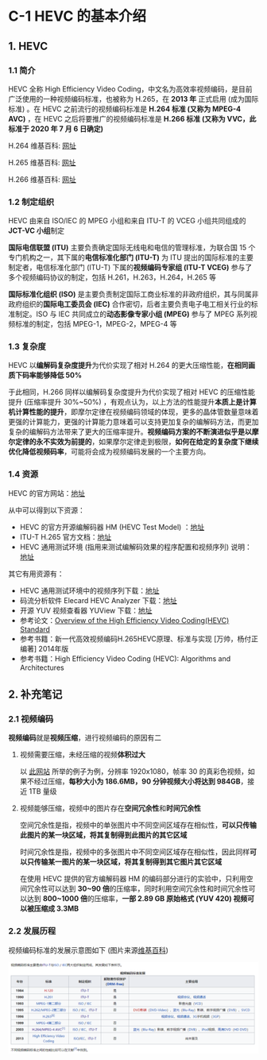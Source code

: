 # C-1 HEVC 的基本介绍

## 1. HEVC

### 1.1 简介

HEVC 全称 High Efficiency Video Coding，中文名为高效率视频编码，是目前广泛使用的一种视频编码标准，也被称为 H.265，在 **2013 年** 正式启用  (成为国际标准)  。在 HEVC 之前流行的视频编码标准是 **H.264 标准  (又称为 MPEG-4 AVC)**  ，在 HEVC 之后将要推广的视频编码标准是 **H.266 标准  (又称为 VVC，此标准于 2020 年 7 月 6 日确定)**  

H.264 维基百科: [网址]([https://zh.wikipedia.org/wiki/H.264/MPEG-4_AVC](https://zh.wikipedia.org/wiki/H.264/MPEG-4_AVC))

H.265 维基百科: [网址]([https://zh.wikipedia.org/wiki/高效率视频编码](https://zh.wikipedia.org/wiki/%E9%AB%98%E6%95%88%E7%8E%87%E8%A7%86%E9%A2%91%E7%BC%96%E7%A0%81))

H.266 维基百科: [网址]([https://zh.wikipedia.org/wiki/多功能视频编码](https://zh.wikipedia.org/wiki/%E5%A4%9A%E5%8A%9F%E8%83%BD%E8%A7%86%E9%A2%91%E7%BC%96%E7%A0%81))

### 1.2 制定组织

HEVC 由来自 ISO/IEC 的 MPEG 小组和来自 ITU-T 的 VCEG 小组共同组成的 **JCT-VC 小组**制定

**国际电信联盟  (ITU)**  主要负责确定国际无线电和电信的管理标准，为联合国 15 个专门机构之一，其下属的**电信标准化部门  (ITU-T)**  为 ITU 提出的国际标准的主要制定者，电信标准化部门  (ITU-T)  下属的**视频编码专家组  (ITU-T VCEG)**  参与了多个视频编码协议的制定，包括 H.261，H.263，H.264，H.265 等

**国际标准化组织  (ISO)**  是主要负责制定国际工商业标准的非政府组织，其与同属非政府组织的**国际电工委员会  (IEC)**  合作密切，后者主要负责电子电工相关行业的标准制定。ISO 与 IEC 共同成立的**动态影像专家小组  (MPEG)**  参与了 MPEG 系列视频标准的制定，包括 MPEG-1，MPEG-2，MPEG-4 等

### 1.3 复杂度

HEVC 以**编解码复杂度提升**为代价实现了相对 H.264 的更大压缩性能，**在相同画质下码率能够降低 50%**

于此相同，H.266 同样以编解码复杂度提升为代价实现了相对 HEVC 的压缩性能提升  (压缩率提升 30%~50%)  ，有观点认为，以上方法的性能提升**本质上是计算机计算性能的提升**，即摩尔定律在视频编码领域的体现，更多的晶体管数量意味着更强的计算能力，更强的计算能力意味着可以支持更加复杂的编解码方法，而更加复杂的编解码方法带来了更大的压缩率提升。**视频编码方案的不断演进似乎是以摩尔定律的永不实效为前提的**，如果摩尔定律走到极限，**如何在给定的复杂度下继续优化降低视频码率**，可能将会成为视频编码发展的一个主要方向。

### 1.4 资源

HEVC 的官方网站：[地址]([https://hevc.hhi.fraunhofer.de/](https://hevc.hhi.fraunhofer.de/))

从中可以得到以下资源：

- HEVC 的官方开源编解码器 HM  (HEVC Test Model)  ：[地址]([https://vcgit.hhi.fraunhofer.de/jct-vc/HM](https://vcgit.hhi.fraunhofer.de/jct-vc/HM))
- ITU-T H.265 官方文档：[地址]([https://www.itu.int/rec/T-REC-H.265](https://www.itu.int/rec/T-REC-H.265))
- HEVC 通用测试环境  (指用来测试编解码效果的程序配置和视频序列)  说明：[地址]([http://phenix.it-sudparis.eu/jct/doc_end_user/documents/12_Geneva/wg11/JCTVC-L1100-v1.zip](http://phenix.it-sudparis.eu/jct/doc_end_user/documents/12_Geneva/wg11/JCTVC-L1100-v1.zip))

其它有用资源有：

- HEVC 通用测试环境中的视频序列下载：[地址]([https://blog.csdn.net/abcSunl/article/details/53841953](https://blog.csdn.net/abcSunl/article/details/53841953))
- 码流分析软件 Elecard HEVC Analyzer 下载：[地址]([https://www.0daydown.com/10/446234.html](https://www.0daydown.com/10/446234.html))
- 开源 YUV 视频查看器 YUView 下载：[地址]([https://github.com/IENT/YUView](https://github.com/IENT/YUView))
- 参考论文：[Overview of the High Efficiency Video Coding(HEVC) Standard]([http://iphome.hhi.de/wiegand/assets/pdfs/2012_12_IEEE-HEVC-Overview.pdf](http://iphome.hhi.de/wiegand/assets/pdfs/2012_12_IEEE-HEVC-Overview.pdf))
- 参考书籍：新一代高效视频编码H.265HEVC原理、标准与实现 [万帅，杨付正 编著] 2014年版
- 参考书籍：High Efficiency Video Coding (HEVC): Algorithms and Architectures

## 2. 补充笔记

### 2.1 视频编码

**视频编码**就是**视频压缩**，进行视频编码的原因有二

1. 视频需要压缩，未经压缩的视频**体积过大**

   以 [此网站]([https://juejin.im/post/6844904000194625550](https://juejin.im/post/6844904000194625550)) 所举的例子为例，分辨率 1920x1080，帧率 30 的真彩色视频，如果不经过压缩，**每秒大小为 186.6MB，90 分钟视频大小将达到 984GB**，接近 1TB 量级

2. 视频能够压缩，视频中的图片存在**空间冗余性**和**时间冗余性**

   空间冗余性是指，视频中的单张图片中不同空间区域存在相似性，**可以只传输此图片的某一块区域，将其复制得到此图片的其它区域**

   时间冗余性是指，视频中的多张图片中不同空间区域存在相似性，因此同样**可以只传输某一图片的某一块区域，将其复制得到其它图片其它区域**

   在使用 HEVC 提供的官方编解码器 HM 的编码部分进行的实验中，只利用空间冗余性可以达到 **30~90 倍**的压缩率，同时利用空间冗余性和时间冗余性可以达到 **800~1000 倍**的压缩率，**一部 2.89 GB 原始格式  (YUV 420)  视频可以被压缩成 3.3MB**

### 2.2 发展历程

视频编码标准的发展示意图如下  (图片来源[维基百科]([https://zh.wikipedia.org/wiki/視訊壓縮](https://zh.wikipedia.org/wiki/%E8%A6%96%E8%A8%8A%E5%A3%93%E7%B8%AE)))  

![HEVC%20%E7%9A%84%E5%9F%BA%E6%9C%AC%E4%BB%8B%E7%BB%8D%20d5f7d273039d4ecebce02b67c0924992/Untitled.png](markdown_images/Untitled-1605452371623.png)